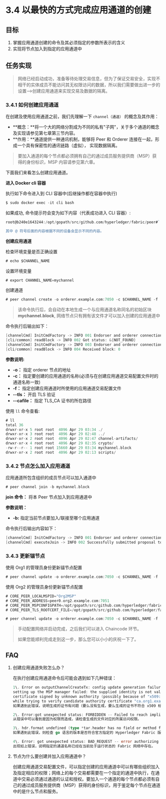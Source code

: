 # 3.4 以最快的方式完成应用通道的创建

## 目标

1.  掌握应用通道创建的命令及其必须指定的参数所表示的含义
2.  实现将节点加入到指定的应用通道中

## 任务实现

> 网络已经启动成功，准备等待处理交易信息，但为了保证交易安全，实现不相干的实体成员不能访问其无权限访问的数据，所以我们需要做出进一步的设置-->创建应用通道来实现交易及数据的隔离。

### 3.4.1 如何创建应用通道

在创建及使用应用通道之前，我们先理解一下 `channel（通道）` 的概念及其作用：

*   **概念：**将一个大的网络分割成为不同的私有"子网"，关于多个通道的概念及实现请参见第七章第三节内容。
*   **作用：**通道提供一种通讯机制，能够将 Peer 和 Orderer 连接在一起，形成一个具有保密性的通讯链路（虚拟）， 实现数据隔离。

> 要加入通道的每个节点都必须拥有自己的通过成员服务提供商（MSP）获得的身份标识，MSP 内容请参见第六章。

下面我们来看怎么创建应用通道。

**进入 Docker cli 容器**

执行如下命令进入到 CLI 容器中(后继操作都在容器中执行)

```go
$ sudo docker exec -it cli bash 
```

如果成功, 命令提示符会变为如下内容（代表成功进入 CLI 容器）:

```go
root@b240e1643244:/opt/gopath/src/github.com/hyperledger/fabric/peer#`

其中 @ 符号后面的内容根据不同的设备会显示不同的内容。 
```

**创建应用通道**

检查环境变量是否正确设置

```go
# echo $CHANNEL_NAME 
```

设置环境变量

```go
# export CHANNEL_NAME=mychannel 
```

创建通道

```go
# peer channel create -o orderer.example.com:7050 -c $CHANNEL_NAME -f ./channel-artifacts/channel.tx --tls --cafile /opt/gopath/src/github.com/hyperledger/fabric/peer/crypto/ordererOrganizations/example.com/orderers/orderer.example.com/msp/tlscacerts/tlsca.example.com-cert.pem 
```

> 该命令执行后，会自动在本地生成一个与应用通道名称同名的初始区块 **mychannel.block**, 网络节点只有拥有该文件才可以加入创建的应用通道中

命令执行后输出如下：

```go
[channelCmd] InitCmdFactory -> INFO 001 Endorser and orderer connections initialized
[cli/common] readBlock -> INFO 002 Got status: &{NOT_FOUND}
[channelCmd] InitCmdFactory -> INFO 003 Endorser and orderer connections initialized
[cli/common] readBlock -> INFO 004 Received block: 0 
```

**参数说明:**

*   **-o：** 指定 orderer 节点的地址
*   **-c：** 指定要创建的应用通道的名称(必须与在创建应用通道交易配置文件时的通道名称一致)
*   **-f：** 指定创建应用通道时所使用的应用通道交易配置文件
*   **--tls：** 开启 TLS 验证
*   **--cafile：** 指定 TLS_CA 证书的所在路径

使用 `ll` 命令查看:

```go
# ll
total 36
drwxr-xr-x 5 root root  4096 Apr 29 03:34 ./
drwxr-xr-x 3 root root  4096 Apr 29 02:48 ../
drwxr-xr-x 2 root root  4096 Apr 29 02:47 channel-artifacts/
drwxr-xr-x 4 root root  4096 Apr 29 02:35 crypto/
-rw-r--r-- 1 root root 15660 Apr 29 03:34 mychannel.block
drwxr-xr-x 2 root root  4096 Apr 29 02:13 scripts/ 
```

### 3.4.2 节点怎么加入应用通道

应用通道所包含组织的成员节点可以加入通道中

```go
# peer channel join -b mychannel.block 
```

**join 命令：** 将本 Peer 节点加入到应用通道中

**参数说明：**

*   **-b:** 指定当前节点要加入/联接至哪个应用通道

命令执行后输出内容如下：

```go
[channelCmd] InitCmdFactory -> INFO 001 Endorser and orderer connections initialized
[channelCmd] executeJoin -> INFO 002 Successfully submitted proposal to join channel 
```

### 3.4.3 更新锚节点

使用 Org1 的管理员身份更新锚节点配置

```go
# peer channel update -o orderer.example.com:7050 -c $CHANNEL_NAME -f ./channel-artifacts/Org1MSPanchors.tx --tls --cafile /opt/gopath/src/github.com/hyperledger/fabric/peer/crypto/ordererOrganizations/example.com/orderers/orderer.example.com/msp/tlscacerts/tlsca.example.com-cert.pem 
```

使用 Org2 的管理员身份更新锚节点配置

```go
# CORE_PEER_LOCALMSPID="Org2MSP"
# CORE_PEER_ADDRESS=peer0.org2.example.com:7051 
# CORE_PEER_MSPCONFIGPATH=/opt/gopath/src/github.com/hyperledger/fabric/peer/crypto/peerOrganizations/org2.example.com/users/Admin@org2.example.com/msp
# CORE_PEER_TLS_ROOTCERT_FILE=/opt/gopath/src/github.com/hyperledger/fabric/peer/crypto/peerOrganizations/org2.example.com/peers/peer0.org2.example.com/tls/ca.crt 

# peer channel update -o orderer.example.com:7050 -c $CHANNEL_NAME -f ./channel-artifacts/Org2MSPanchors.tx --tls --cafile /opt/gopath/src/github.com/hyperledger/fabric/peer/crypto/ordererOrganizations/example.com/orderers/orderer.example.com/msp/tlscacerts/tlsca.example.com-cert.pem 
```

> 手动配置网络并启动完成，之后我们可以进入 Chaincode 环节。
> 
> 如果您能顺利完成走到这一步，那么您可以小小的庆祝一下了。

## FAQ

1.  创建应用通道失败怎么办？

    在执行创建应用通道命令后可能会遇到如下几种错误：

    ```go
    1\. Error on outputChannelCreateTx: config update generation failure: could not parse application to application group: 
    setting up the MSP manager failed: the supplied identity is not valid: x509:
    certificate signed by unknown authority (possibly because of "x509: ECDSA verification failure" 
    while trying to verify candidate authority certificate "ca.org1.example.com")
    如果遇到此错误，说明生成的证书有问题（要么没有生成，要么生成的证书不符合 x509 标准），请重新生成。

    2\. Error:got unexpected status: FORBIDDEN -- Failed to reach implicit threshold of 1 sub-policies, required 1 remaining: permission denied
    从错误中可以看到是因为权限而造成，请检查生成的文件对应的所属访问权限。

    3\. hdr.format undefined (type *tar.header has no field or method format) ......
    如果遇到此错误，则检查 go 语言的版本是否符合官方指定的 Hyperledger Fabric 版本要求。

    4\. Error: got unexpected status: BAD_REQUEST -- error authorizing update: error validating ReadSet: readset expected key [Group]  /Channel/Application at version 0, but got version 1
    出现如上错误，说明指定的通道名称已经在当前处于运行状态的 Fabric 网络中存在。 
    ```

2.  节点为什么要创建并加入应用通道中？

    创建应用通道交易配置文件，可以指定创建的应用通道中可以有哪些组织加入及指定相应的权限；网络上的每个交易都需要在一个指定的通道中执行，在通道中交易必须通过通道的认证和授权。要加入一个通道的每个节点都必须有自己的通过成员服务提供商（MSP）获得的身份标识，用于鉴定每个节点在通道中的是什么节点和服务。

    ​